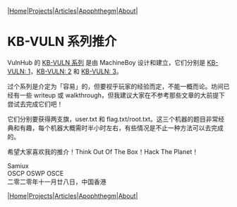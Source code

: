 |[Home](/README.md)|[Projects](/projects.md)|[Articles](/articles.md)|[Apophthegm](/apophthegm.md)|[About](/about.md)|

# KB-VULN 系列推介

VulnHub 的 [KB-VULN 系列](https://www.vulnhub.com/series/kb-vuln,358/) 是由 MachineBoy 设计和建立，它们分别是 [KB-VULN: 1](https://www.vulnhub.com/entry/kb-vuln-1,540/)，[KB-VULN: 2](https://www.vulnhub.com/entry/kb-vuln-2,562/) 和 [KB-VULN: 3](https://www.vulnhub.com/entry/kb-vuln-3,579/)。

过个系列是介定为「容易」的，但要视乎玩家的经验而定，不能一概而论。坊间已经有一些 writeup 或 walkthrough，但我建议大家在不参考那些文章的大前提下尝试去完成它们吧！

它们分别要获得两支旗，user.txt 和 flag.txt/root.txt。这三个机器的题目非常经典和有趣，每个机器大概需时半小时左右，有些情况是不止一种方法可以去完成的。

希望大家喜欢我的推介！Think Out Of The Box！Hack The Planet！

Samiux  
OSCP  OSWP  OSCE  
二零二零年十一月廿八日，中国香港  

|[Home](/README.md)|[Projects](/projects.md)|[Articles](/articles.md)|[Apophthegm](/apophthegm.md)|[About](/about.md)|
